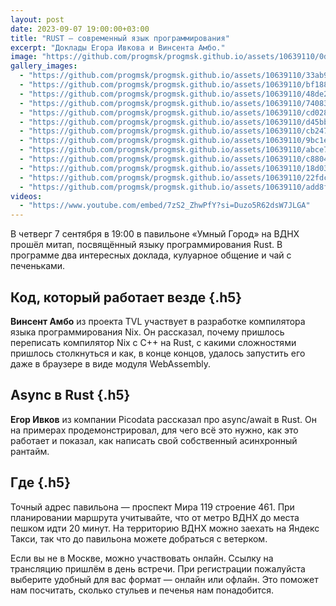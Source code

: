 ```yaml
---
layout: post
date: 2023-09-07 19:00:00+03:00
title: "RUST — современный язык программирования"
excerpt: "Доклады Егора Ивкова и Винсента Амбо."
image: "https://github.com/progmsk/progmsk.github.io/assets/10639110/0ddda351-1d83-4a10-9664-ed15479fae5c"
gallery_images:
  - "https://github.com/progmsk/progmsk.github.io/assets/10639110/33ab994c-b68a-4fec-8f8b-69153b043bbe"
  - "https://github.com/progmsk/progmsk.github.io/assets/10639110/bf1885ae-a39e-4edd-a4e5-5a7e8f43436a"
  - "https://github.com/progmsk/progmsk.github.io/assets/10639110/48de2c44-5777-4ef1-9231-873257262f6a"
  - "https://github.com/progmsk/progmsk.github.io/assets/10639110/740838e5-6fe0-490f-ad85-4c90fc53a9a0"
  - "https://github.com/progmsk/progmsk.github.io/assets/10639110/cd0287f1-160b-420d-a7f7-4c280c5d301f"
  - "https://github.com/progmsk/progmsk.github.io/assets/10639110/d45bb00c-6b66-40c3-a732-f284fd50417f"
  - "https://github.com/progmsk/progmsk.github.io/assets/10639110/cb2477eb-c551-428f-b0a9-adea5ca53897"
  - "https://github.com/progmsk/progmsk.github.io/assets/10639110/9bc1eb28-ebda-4572-9301-aa888d677156"
  - "https://github.com/progmsk/progmsk.github.io/assets/10639110/abce72e7-9213-4b97-b478-bf0d2d071475"
  - "https://github.com/progmsk/progmsk.github.io/assets/10639110/c8804e70-8721-4b45-9134-cdd371da916a"
  - "https://github.com/progmsk/progmsk.github.io/assets/10639110/18d0354f-ea4e-4171-90ac-5d1e0063831c"
  - "https://github.com/progmsk/progmsk.github.io/assets/10639110/22fdc5e6-b37b-489d-97b0-79700bfc9634"
  - "https://github.com/progmsk/progmsk.github.io/assets/10639110/add8f144-e61f-4ce7-b373-1595090ebdd4"
videos:
  - "https://www.youtube.com/embed/7zS2_ZhwPfY?si=Duzo5R62dsW7JLGA"
---
```


В четверг 7 сентября в 19:00 в павильоне «Умный Город» на ВДНХ прошёл митап, посвящённый языку программирования Rust. В программе два интересных доклада, кулуарное общение и чай с печеньками.

## Код, который работает везде {.h5}

**Винсент Амбо** из проекта TVL участвует в разработке компилятора языка программирования Nix. Он рассказал, почему пришлось переписать компилятор Nix с C++ на Rust, с какими сложностями пришлось столкнуться и как, в конце концов, удалось запустить его даже в браузере в виде модуля WebAssembly.

## Async в Rust {.h5}

**Егор Ивков** из компании Picodata рассказал про async/await в Rust. Он на примерах продемонстрировал, для чего всё это нужно, как это работает и показал, как написать свой собственный асинхронный рантайм.

## Где {.h5}

Точный адрес павильона — проспект Мира 119 строение 461. При планировании маршрута учитывайте, что от метро ВДНХ до места пешком идти 20 минут. На территорию ВДНХ можно заехать на Яндекс Такси, так что до павильона можете добраться с ветерком.

Если вы не в Москве, можно участвовать онлайн. Ссылку на трансляцию пришлём в день встречи. При регистрации пожалуйста выберите удобный для вас формат — онлайн или офлайн. Это поможет нам посчитать, сколько стульев и печенья нам понадобится.
